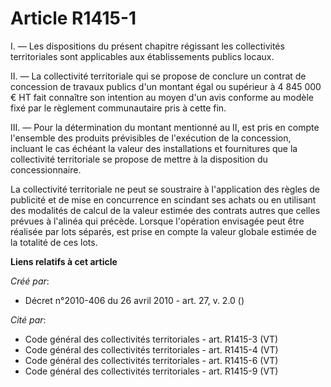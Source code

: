 # Article R1415-1

I. ― Les dispositions du présent chapitre régissant les collectivités territoriales sont applicables aux établissements
publics locaux.

II. ― La collectivité territoriale qui se propose de conclure un contrat de concession de travaux publics d'un montant égal
ou supérieur à 4 845 000 € HT fait connaître son intention au moyen d'un avis conforme au modèle fixé par le règlement
communautaire pris à cette fin.

III. ― Pour la détermination du montant mentionné au II, est pris en compte l'ensemble des produits prévisibles de
l'exécution de la concession, incluant le cas échéant la valeur des installations et fournitures que la collectivité
territoriale se propose de mettre à la disposition du concessionnaire.

La collectivité territoriale ne peut se soustraire à l'application des règles de publicité et de mise en concurrence en
scindant ses achats ou en utilisant des modalités de calcul de la valeur estimée des contrats autres que celles prévues à
l'alinéa qui précède. Lorsque l'opération envisagée peut être réalisée par lots séparés, est prise en compte la valeur
globale estimée de la totalité de ces lots.

**Liens relatifs à cet article**

_Créé par_:

  - Décret n°2010-406 du 26 avril 2010 - art. 27, v. 2.0 ()

_Cité par_:

  - Code général des collectivités territoriales - art. R1415-3 (VT)
  - Code général des collectivités territoriales - art. R1415-4 (VT)
  - Code général des collectivités territoriales - art. R1415-6 (VT)
  - Code général des collectivités territoriales - art. R1415-9 (VT)

